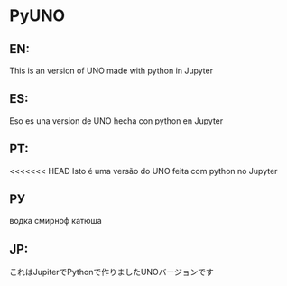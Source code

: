 # PyUNO

## EN:
This is an version of UNO made with python in Jupyter

## ES:
Eso es una version de UNO hecha con python en Jupyter

## PT:
<<<<<<< HEAD
Isto é uma versão do UNO feita com python no Jupyter

## РУ
водка смирноф катюша

## JP:
これはJupiterでPythonで作りましたUNOバージョンです
